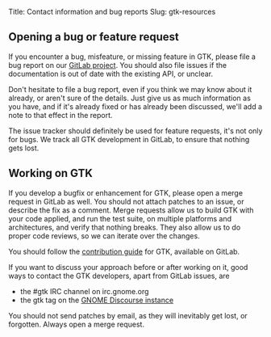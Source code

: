 Title: Contact information and bug reports
Slug: gtk-resources

## Opening a bug or feature request

If you encounter a bug, misfeature, or missing feature in GTK, please
file a bug report on our [GitLab project](https://gitlab.gnome.org/GNOME/gtk/issues/new).
You should also file issues if the documentation is out of date with the
existing API, or unclear.

Don't hesitate to file a bug report, even if you think we may know
about it already, or aren't sure of the details. Just give us as much
information as you have, and if it's already fixed or has already been
discussed, we'll add a note to that effect in the report.

The issue tracker should definitely be used for feature requests, it's
not only for bugs. We track all GTK development in GitLab, to ensure
that nothing gets lost.

## Working on GTK

If you develop a bugfix or enhancement for GTK, please open a merge
request in GitLab as well. You should not attach patches to an issue,
or describe the fix as a comment. Merge requests allow us to build
GTK with your code applied, and run the test suite, on multiple platforms
and architectures, and verify that nothing breaks. They also allow us to
do proper code reviews, so we can iterate over the changes.

You should follow the [contribution guide](https://gitlab.gnome.org/GNOME/gtk/blob/main/CONTRIBUTING.md)
for GTK, available on GitLab.

If you want to discuss your approach before or after working on it,
good ways to contact the GTK developers, apart from GitLab issues,
are

- the #gtk IRC channel on irc.gnome.org
- the gtk tag on the [GNOME Discourse instance](https://discourse.gnome.org/tag/gtk)

You should not send patches by email, as they will inevitably get lost,
or forgotten. Always open a merge request.
